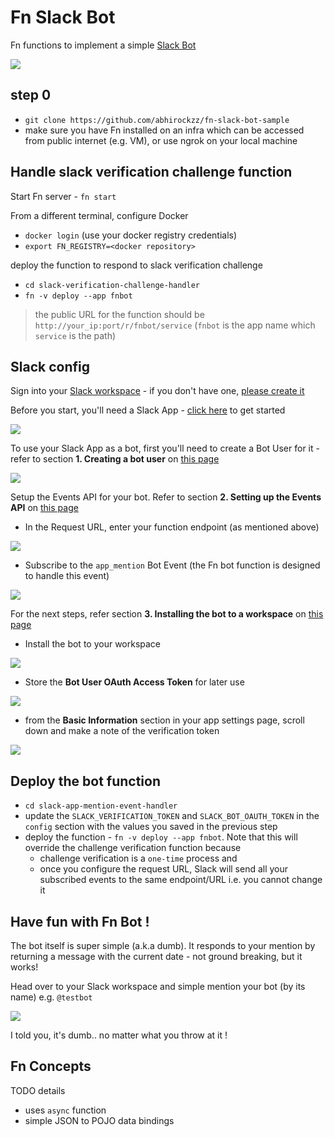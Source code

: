 # Fn Slack Bot

Fn functions to implement a simple [Slack Bot](https://api.slack.com/bot-users)

![](images/bot-test.jpg)

## step 0

- `git clone https://github.com/abhirockzz/fn-slack-bot-sample`
- make sure you have Fn installed on an infra which can be accessed from public internet (e.g. VM), or use ngrok on your local machine

## Handle slack verification challenge function

Start Fn server - `fn start`

From a different terminal, configure Docker

- `docker login` (use your docker registry credentials)
- `export FN_REGISTRY=<docker repository>`

deploy the function to respond to slack verification challenge

- `cd slack-verification-challenge-handler`
- `fn -v deploy --app fnbot`

> the public URL for the function should be `http://your_ip:port/r/fnbot/service` (`fnbot` is the app name which `service` is the path)

## Slack config

Sign into your [Slack workspace](https://slack.com/signin) - if you don't have one, [please create it](https://slack.com/create)

Before you start, you'll need a Slack App - [click here](https://api.slack.com/apps/new) to get started

![](images/create-slack-app.jpg)


To use your Slack App as a bot, first you'll need to create a Bot User for it - refer to section **1. Creating a bot user** on [this page](https://api.slack.com/bot-users)

![](images/add-bot-user.jpg)


Setup the Events API for your bot. Refer to section **2. Setting up the Events API** on [this page](https://api.slack.com/bot-users)

- In the Request URL, enter your function endpoint (as mentioned above)

![](images/request-URL-config.jpg)

- Subscribe to the `app_mention` Bot Event (the Fn bot function is designed to handle this event)

![](images/bot-event-subscription.jpg)

For the next steps, refer section **3. Installing the bot to a workspace** on [this page](https://api.slack.com/bot-users)

- Install the bot to your workspace

![](images/install-app.jpg)

- Store the **Bot User OAuth Access Token** for later use 

![](images/bot-oauth-token.jpg)

- from the **Basic Information** section in your app settings page, scroll down and make a note of the verification token

![](images/verification-token.jpg)

## Deploy the bot function

- `cd slack-app-mention-event-handler`
- update the `SLACK_VERIFICATION_TOKEN` and `SLACK_BOT_OAUTH_TOKEN` in the `config` section with the values you saved in the previous step
- deploy the function - `fn -v deploy --app fnbot`. Note that this will override the challenge verification function because
	- challenge verification is a `one-time` process and 
	- once you configure the request URL, Slack will send all your subscribed events to the same endpoint/URL i.e. you cannot change it

## Have fun with Fn Bot !

The bot itself is super simple (a.k.a dumb). It responds to your mention by returning a message with the current date - not ground breaking, but it works!


Head over to your Slack workspace and simple mention your bot (by its name) e.g. `@testbot`

![](images/bot-test.jpg)

I told you, it's dumb.. no matter what you throw at it !

## Fn Concepts

TODO details

- uses `async` function
- simple JSON to POJO data bindings
